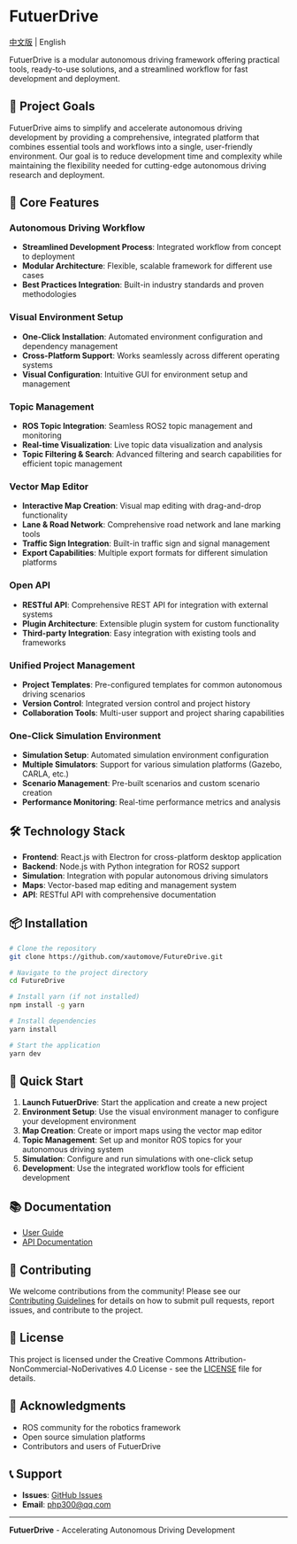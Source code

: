 # FutuerDrive

[中文版](README_ZH.md) | English

FutuerDrive is a modular autonomous driving framework offering practical tools, ready-to-use solutions, and a streamlined workflow for fast development and deployment.

## 🎯 Project Goals

FutuerDrive aims to simplify and accelerate autonomous driving development by providing a comprehensive, integrated platform that combines essential tools and workflows into a single, user-friendly environment. Our goal is to reduce development time and complexity while maintaining the flexibility needed for cutting-edge autonomous driving research and deployment.

## 🚀 Core Features

### Autonomous Driving Workflow
- **Streamlined Development Process**: Integrated workflow from concept to deployment
- **Modular Architecture**: Flexible, scalable framework for different use cases
- **Best Practices Integration**: Built-in industry standards and proven methodologies

### Visual Environment Setup
- **One-Click Installation**: Automated environment configuration and dependency management
- **Cross-Platform Support**: Works seamlessly across different operating systems
- **Visual Configuration**: Intuitive GUI for environment setup and management

### Topic Management
- **ROS Topic Integration**: Seamless ROS2 topic management and monitoring
- **Real-time Visualization**: Live topic data visualization and analysis
- **Topic Filtering & Search**: Advanced filtering and search capabilities for efficient topic management

### Vector Map Editor
- **Interactive Map Creation**: Visual map editing with drag-and-drop functionality
- **Lane & Road Network**: Comprehensive road network and lane marking tools
- **Traffic Sign Integration**: Built-in traffic sign and signal management
- **Export Capabilities**: Multiple export formats for different simulation platforms

### Open API
- **RESTful API**: Comprehensive REST API for integration with external systems
- **Plugin Architecture**: Extensible plugin system for custom functionality
- **Third-party Integration**: Easy integration with existing tools and frameworks

### Unified Project Management
- **Project Templates**: Pre-configured templates for common autonomous driving scenarios
- **Version Control**: Integrated version control and project history
- **Collaboration Tools**: Multi-user support and project sharing capabilities

### One-Click Simulation Environment
- **Simulation Setup**: Automated simulation environment configuration
- **Multiple Simulators**: Support for various simulation platforms (Gazebo, CARLA, etc.)
- **Scenario Management**: Pre-built scenarios and custom scenario creation
- **Performance Monitoring**: Real-time performance metrics and analysis

## 🛠️ Technology Stack

- **Frontend**: React.js with Electron for cross-platform desktop application
- **Backend**: Node.js with Python integration for ROS2 support
- **Simulation**: Integration with popular autonomous driving simulators
- **Maps**: Vector-based map editing and management system
- **API**: RESTful API with comprehensive documentation

## 📦 Installation

```bash
# Clone the repository
git clone https://github.com/xautomove/FutureDrive.git

# Navigate to the project directory
cd FutureDrive

# Install yarn (if not installed)
npm install -g yarn

# Install dependencies
yarn install

# Start the application
yarn dev
```

## 🚀 Quick Start

1. **Launch FutuerDrive**: Start the application and create a new project
2. **Environment Setup**: Use the visual environment manager to configure your development environment
3. **Map Creation**: Create or import maps using the vector map editor
4. **Topic Management**: Set up and monitor ROS topics for your autonomous driving system
5. **Simulation**: Configure and run simulations with one-click setup
6. **Development**: Use the integrated workflow tools for efficient development

## 📚 Documentation

- [User Guide](https://futuer.automoves.cn/docs)
- [API Documentation](https://futuer.automoves.cn/docs/api)

## 🤝 Contributing

We welcome contributions from the community! Please see our [Contributing Guidelines](CONTRIBUTING.md) for details on how to submit pull requests, report issues, and contribute to the project.

## 📄 License

This project is licensed under the Creative Commons Attribution-NonCommercial-NoDerivatives 4.0 License - see the [LICENSE](LICENSE) file for details.

## 🙏 Acknowledgments

- ROS community for the robotics framework
- Open source simulation platforms
- Contributors and users of FutuerDrive

## 📞 Support

- **Issues**: [GitHub Issues](https://github.com/xautomove/FutureDrive/issues)
- **Email**: php300@qq.com

---

**FutuerDrive** - Accelerating Autonomous Driving Development
